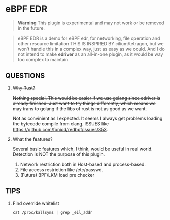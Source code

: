 # eBPF EDR

> **Warning**
> This plugin is experimental and may not work or be removed in the future.

> eBPF EDR is a demo for eBPF edr, for networking, file operation and other resource limitation
THIS IS INSPIRED BY cilium/tetragon, but we won't handle this in a complex way, just as easy as we could. And I do not intend to make **edriver** as an all-in-one plugin, as it would be way too complex to maintain.


## QUESTIONS

1. ~~Why Rust?~~

    ~~Nothing special. This would be easier if we use golang since edriver is already finished. Just want to try things differently, which means we may trans to golang if the libs of rust is not as good as we want.~~

    Not as convinient as I expected. It seems I always get problems loading the bytecode compile from clang. ISSUES like https://github.com/foniod/redbpf/issues/353.

2. What the features?

    Several basic features which, I think, would be useful in real world. Detection is NOT the purpose of this plugin.

    1. Network restriction both in Host-based and process-based.
    2. File access restriction like /etc/passwd.
    3. (Future) BPF/LKM load pre checker

## TIPS

1. Find override whitelist

    `cat /proc/kallsyms | grep _eil_addr`